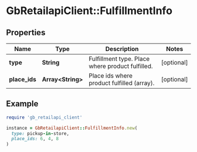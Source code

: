 # GbRetailapiClient::FulfillmentInfo

## Properties

| Name | Type | Description | Notes |
| ---- | ---- | ----------- | ----- |
| **type** | **String** | Fulfillment type. Place where product fulfilled. | [optional] |
| **place_ids** | **Array&lt;String&gt;** | Place ids where product fulfilled (array). | [optional] |

## Example

```ruby
require 'gb_retailapi_client'

instance = GbRetailapiClient::FulfillmentInfo.new(
  type: pickup-in-store,
  place_ids: 6, 4, 8
)
```

